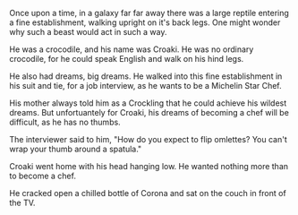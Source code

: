 Once upon a time, in a galaxy far far away there was a large reptile entering a fine establishment, walking upright on it's back legs. One might wonder why such a beast would act in such a way.

He was a crocodile, and his name was Croaki. He was no ordinary crocodile, for he could speak English and walk on his hind legs.

He also had dreams, big dreams. He walked into this fine establishment in his suit and tie, for a job interview, as he wants to be a Michelin Star Chef.

His mother always told him as a Crockling that he could achieve his wildest dreams. But unfortuantely for Croaki, his dreams of becoming a chef will be difficult, as he has no thumbs.

The interviewer said to him, "How do you expect to flip omlettes? You can't wrap your thumb around a spatula."

Croaki went home with his head hanging low. He wanted nothing more than to become a chef.

He cracked open a chilled bottle of Corona and sat on the couch in front of the TV.